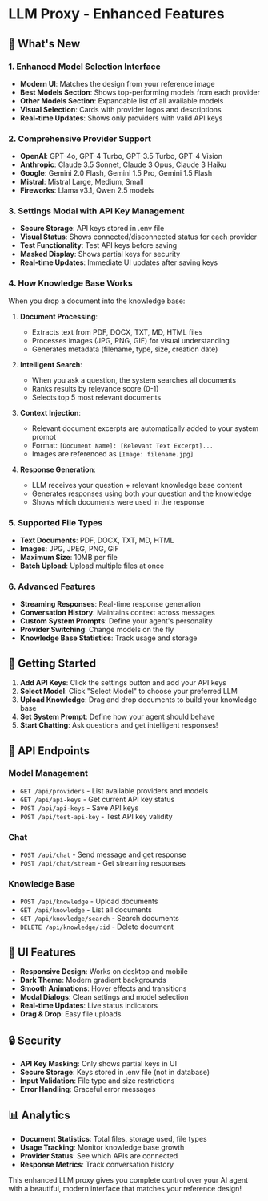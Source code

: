 # LLM Proxy - Enhanced Features

## 🎉 What's New

### 1. Enhanced Model Selection Interface
- **Modern UI**: Matches the design from your reference image
- **Best Models Section**: Shows top-performing models from each provider
- **Other Models Section**: Expandable list of all available models
- **Visual Selection**: Cards with provider logos and descriptions
- **Real-time Updates**: Shows only providers with valid API keys

### 2. Comprehensive Provider Support
- **OpenAI**: GPT-4o, GPT-4 Turbo, GPT-3.5 Turbo, GPT-4 Vision
- **Anthropic**: Claude 3.5 Sonnet, Claude 3 Opus, Claude 3 Haiku
- **Google**: Gemini 2.0 Flash, Gemini 1.5 Pro, Gemini 1.5 Flash
- **Mistral**: Mistral Large, Medium, Small
- **Fireworks**: Llama v3.1, Qwen 2.5 models

### 3. Settings Modal with API Key Management
- **Secure Storage**: API keys stored in .env file
- **Visual Status**: Shows connected/disconnected status for each provider
- **Test Functionality**: Test API keys before saving
- **Masked Display**: Shows partial keys for security
- **Real-time Updates**: Immediate UI updates after saving keys

### 4. How Knowledge Base Works

When you drop a document into the knowledge base:

1. **Document Processing**:
   - Extracts text from PDF, DOCX, TXT, MD, HTML files
   - Processes images (JPG, PNG, GIF) for visual understanding
   - Generates metadata (filename, type, size, creation date)

2. **Intelligent Search**:
   - When you ask a question, the system searches all documents
   - Ranks results by relevance score (0-1)
   - Selects top 5 most relevant documents

3. **Context Injection**:
   - Relevant document excerpts are automatically added to your system prompt
   - Format: `[Document Name]: [Relevant Text Excerpt]...`
   - Images are referenced as `[Image: filename.jpg]`

4. **Response Generation**:
   - LLM receives your question + relevant knowledge base content
   - Generates responses using both your question and the knowledge
   - Shows which documents were used in the response

### 5. Supported File Types
- **Text Documents**: PDF, DOCX, TXT, MD, HTML
- **Images**: JPG, JPEG, PNG, GIF
- **Maximum Size**: 10MB per file
- **Batch Upload**: Upload multiple files at once

### 6. Advanced Features
- **Streaming Responses**: Real-time response generation
- **Conversation History**: Maintains context across messages
- **Custom System Prompts**: Define your agent's personality
- **Provider Switching**: Change models on the fly
- **Knowledge Base Statistics**: Track usage and storage

## 🚀 Getting Started

1. **Add API Keys**: Click the settings button and add your API keys
2. **Select Model**: Click "Select Model" to choose your preferred LLM
3. **Upload Knowledge**: Drag and drop documents to build your knowledge base
4. **Set System Prompt**: Define how your agent should behave
5. **Start Chatting**: Ask questions and get intelligent responses!

## 🔧 API Endpoints

### Model Management
- `GET /api/providers` - List available providers and models
- `GET /api/api-keys` - Get current API key status
- `POST /api/api-keys` - Save API keys
- `POST /api/test-api-key` - Test API key validity

### Chat
- `POST /api/chat` - Send message and get response
- `POST /api/chat/stream` - Get streaming responses

### Knowledge Base
- `POST /api/knowledge` - Upload documents
- `GET /api/knowledge` - List all documents
- `GET /api/knowledge/search` - Search documents
- `DELETE /api/knowledge/:id` - Delete document

## 🎨 UI Features

- **Responsive Design**: Works on desktop and mobile
- **Dark Theme**: Modern gradient backgrounds
- **Smooth Animations**: Hover effects and transitions
- **Modal Dialogs**: Clean settings and model selection
- **Real-time Updates**: Live status indicators
- **Drag & Drop**: Easy file uploads

## 🔒 Security

- **API Key Masking**: Only shows partial keys in UI
- **Secure Storage**: Keys stored in .env file (not in database)
- **Input Validation**: File type and size restrictions
- **Error Handling**: Graceful error messages

## 📊 Analytics

- **Document Statistics**: Total files, storage used, file types
- **Usage Tracking**: Monitor knowledge base growth
- **Provider Status**: See which APIs are connected
- **Response Metrics**: Track conversation history

This enhanced LLM proxy gives you complete control over your AI agent with a beautiful, modern interface that matches your reference design!
